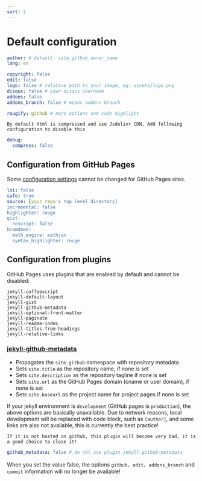 ```yaml
---
sort: 2
---
```


# Default configuration
```yml
author: # default: site.github.owner_name
lang: en

copyright: false
edit: false
logo: false # relative path to your image, eg: assets/logo.png
disqus: false # your disqus username
addons: false
addons_branch: false # means addons branch

rougify: github # more options see code highlight
```

```tip
By default Html is compressed and use Jsdelivr CDN, Add following configuration to disable this
```

```yml
debug:
  compress: false
```

## Configuration from GitHub Pages
Some [configuration settings](https://docs.github.com/en/github/working-with-github-pages/about-github-pages-and-jekyll) cannot be changed for GitHub Pages sites.
```yml
lsi: false
safe: true
source: [your repo's top level directory]
incremental: false
highlighter: rouge
gist:
  noscript: false
kramdown:
  math_engine: mathjax
  syntax_highlighter: rouge
```


## Configuration from plugins
GitHub Pages uses plugins that are enabled by default and cannot be disabled:
```
jekyll-coffeescript
jekyll-default-layout
jekyll-gist
jekyll-github-metadata
jekyll-optional-front-matter
jekyll-paginate
jekyll-readme-index
jekyll-titles-from-headings
jekyll-relative-links
```

### [jekyll-github-metadata](https://github.com/jekyll/github-metadata#what-it-does)
- Propagates the `site.github` namespace with repository metadata
- Sets `site.title` as the repository name, if none is set
- Sets `site.description` as the repository tagline if none is set
- Sets `site.url` as the GitHub Pages domain (cname or user domain), if none is set
- Sets `site.baseurl` as the project name for project pages if none is set

If your jekyll environment is `development` (GitHub pages is `production`), the above options are basically unavailable. Due to network reasons, local development will be replaced with code block, such as `[author]`, and some links are also not available, this is currently the best practice!


```danger
If it is not hosted on github, this plugin will become very bad, it is a good choice to close it!
```

```yml
github_metadata: false # do not use plugin jekyll-github-metadata
```

When you set the value false, the options `github`、`edit`、`addons_branch` and `commit` information will no longer be available!
